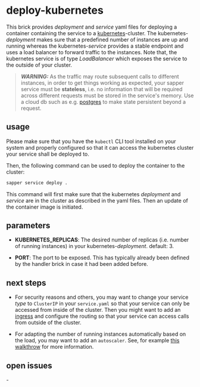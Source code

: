 # deploy-kubernetes

This brick provides *deployment* and *service* yaml files for deploying a container containing the service to a [kubernetes](https://kubernetes.io/)-cluster. The kubernetes-*deployment* makes sure that a predefined number of instances are up and running whereas the kubernetes-*service* provides a stable endpoint and uses a load balancer to forward traffic to the instances. Note that, the kubernetes service is of type *LoadBalancer* which exposes the service to the outside of your cluster.

> **_WARNING:_**  As the traffic may route subsequent calls to different instances, in order to get things working as expected, your sapper service must be **stateless**, i.e. no information that will be required across different requests must be stored in the service's memory. Use a cloud db such as e.g. [postgres](https://www.postgresql.org/) to make state persistent beyond a request.

## usage

Please make sure that you have the `kubectl` CLI tool installed on your system and properly configured so that it can access the kubernetes cluster your service shall be deployed to.

Then, the following command can be used to deploy the container to the cluster:
```bash
sapper service deploy .
```
This command will first make sure that the kubernetes *deployment* and *service* are in the cluster as described in the yaml files. Then an update of the container image is initiated.

## parameters

- **KUBERNETES_REPLICAS**: The desired number of replicas (i.e. number of running instances) in your kubernetes-*deployment*. default: 3.

- **PORT**: The port to be exposed. This has typically already been defined by the handler brick in case it had been added before.

## next steps

- For security reasons and others, you may want to change your service *type* to `ClusterIP` in your `service.yaml` so that your service can only be accessed from inside of the cluster. Then you might want to add an [ingress](https://kubernetes.io/docs/concepts/services-networking/ingress/) and configure the routing so that your service can access calls from outside of the cluster. 

- For adapting the number of running instances automatically based on the load, you may want to add an `autoscaler`. See, for example
[this walkthrow](https://kubernetes.io/docs/tasks/run-application/horizontal-pod-autoscale-walkthrough/) for more information.

## open issues

*-*
 
